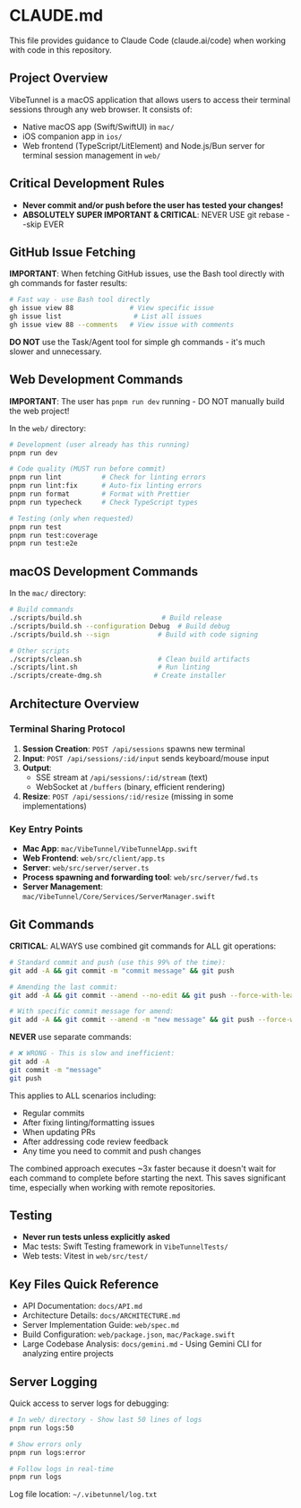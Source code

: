 # CLAUDE.md

This file provides guidance to Claude Code (claude.ai/code) when working with code in this repository.

## Project Overview

VibeTunnel is a macOS application that allows users to access their terminal sessions through any web browser. It consists of:
- Native macOS app (Swift/SwiftUI) in `mac/`
- iOS companion app in `ios/`
- Web frontend (TypeScript/LitElement) and Node.js/Bun server for terminal session management in `web/`

## Critical Development Rules

- **Never commit and/or push before the user has tested your changes!**
- **ABSOLUTELY SUPER IMPORTANT & CRITICAL**: NEVER USE git rebase --skip EVER

## GitHub Issue Fetching

**IMPORTANT**: When fetching GitHub issues, use the Bash tool directly with gh commands for faster results:

```bash
# Fast way - use Bash tool directly
gh issue view 88              # View specific issue
gh issue list                  # List all issues
gh issue view 88 --comments   # View issue with comments
```

**DO NOT** use the Task/Agent tool for simple gh commands - it's much slower and unnecessary.

## Web Development Commands

**IMPORTANT**: The user has `pnpm run dev` running - DO NOT manually build the web project!

In the `web/` directory:

```bash
# Development (user already has this running)
pnpm run dev

# Code quality (MUST run before commit)
pnpm run lint          # Check for linting errors
pnpm run lint:fix      # Auto-fix linting errors
pnpm run format        # Format with Prettier
pnpm run typecheck     # Check TypeScript types

# Testing (only when requested)
pnpm run test
pnpm run test:coverage
pnpm run test:e2e
```

## macOS Development Commands

In the `mac/` directory:

```bash
# Build commands
./scripts/build.sh                    # Build release
./scripts/build.sh --configuration Debug  # Build debug
./scripts/build.sh --sign            # Build with code signing

# Other scripts
./scripts/clean.sh                   # Clean build artifacts
./scripts/lint.sh                    # Run linting
./scripts/create-dmg.sh             # Create installer
```

## Architecture Overview

### Terminal Sharing Protocol
1. **Session Creation**: `POST /api/sessions` spawns new terminal
2. **Input**: `POST /api/sessions/:id/input` sends keyboard/mouse input
3. **Output**:
   - SSE stream at `/api/sessions/:id/stream` (text)
   - WebSocket at `/buffers` (binary, efficient rendering)
4. **Resize**: `POST /api/sessions/:id/resize` (missing in some implementations)

### Key Entry Points
- **Mac App**: `mac/VibeTunnel/VibeTunnelApp.swift`
- **Web Frontend**: `web/src/client/app.ts`
- **Server**: `web/src/server/server.ts`
- **Process spawning and forwarding tool**:  `web/src/server/fwd.ts`
- **Server Management**: `mac/VibeTunnel/Core/Services/ServerManager.swift`

## Git Commands

**CRITICAL**: ALWAYS use combined git commands for ALL git operations:

```bash
# Standard commit and push (use this 99% of the time):
git add -A && git commit -m "commit message" && git push

# Amending the last commit:
git add -A && git commit --amend --no-edit && git push --force-with-lease

# With specific commit message for amend:
git add -A && git commit --amend -m "new message" && git push --force-with-lease
```

**NEVER** use separate commands:
```bash
# ❌ WRONG - This is slow and inefficient:
git add -A
git commit -m "message"
git push
```

This applies to ALL scenarios including:
- Regular commits
- After fixing linting/formatting issues  
- When updating PRs
- After addressing code review feedback
- Any time you need to commit and push changes

The combined approach executes ~3x faster because it doesn't wait for each command to complete before starting the next. This saves significant time, especially when working with remote repositories.

## Testing

- **Never run tests unless explicitly asked**
- Mac tests: Swift Testing framework in `VibeTunnelTests/`
- Web tests: Vitest in `web/src/test/`

## Key Files Quick Reference

- API Documentation: `docs/API.md`
- Architecture Details: `docs/ARCHITECTURE.md`
- Server Implementation Guide: `web/spec.md`
- Build Configuration: `web/package.json`, `mac/Package.swift`
- Large Codebase Analysis: `docs/gemini.md` - Using Gemini CLI for analyzing entire projects

## Server Logging

Quick access to server logs for debugging:

```bash
# In web/ directory - Show last 50 lines of logs
pnpm run logs:50

# Show errors only
pnpm run logs:error

# Follow logs in real-time
pnpm run logs
```

Log file location: `~/.vibetunnel/log.txt`